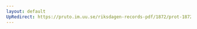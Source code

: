 ```yaml
---
layout: default
UpRedirect: https://pruto.im.uu.se/riksdagen-records-pdf/1872/prot-1872--fk--422/prot-1872--fk--422_045.pdf
---
```

